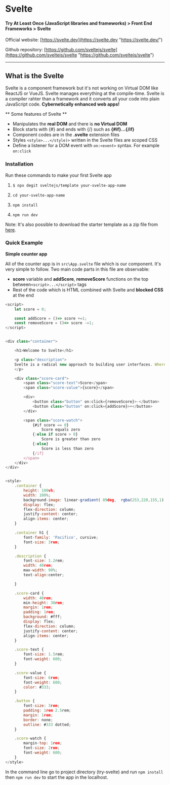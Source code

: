 # Svelte
#### Try At Least Once (JavaScript libraries and frameworks) > Front End Frameworks > Svelte

Official website: [https://svelte.dev](https://svelte.dev "https://svelte.dev/")

Github repository: [https://github.com/sveltejs/svelte](https://github.com/sveltejs/svelte "https://github.com/sveltejs/svelte")

------------
## What is the Svelte
Svelte is a component framework but it's not working on Virtual DOM like ReactJS or VueJS. Svelte manages everything at the compile-time. Svelte is a compiler rahter than a framework and it converts all your code into plain JavaScript code. **Cybernetically enhanced web apps!**

** Some features of Svelte **
- Manipulates the **real DOM** and there is **no Virtual DOM**
- Block starts with {#} and ends with {/} such as **{#if}...{/if}**
- Component codes are in the **.svelte** extension files
- Styles `<style>...</style)>` written in the Svelte files are scoped CSS
- Define a listener for a DOM event with `on:<event>` syntax. For example `on:click`

### Installation
Run these commands to make your first Svelte app

1. `$ npx degit sveltejs/template your-svelte-app-name`

1. `cd your-svelte-app-name`

1. `npm install`

1. `npm run dev`

Note: It's also possible to download the starter template as a zip file from [here](https://github.com/sveltejs/template/archive/master.zip "here").

### Quick Example
**Simple counter app**

All of the counter app is in `src\App.svelte` file which is our component. It's very simple to follow. Two main code parts in this file are observable:
- **score** variable and **addScore**, **removeScore** functions on the top between`<script>...</script>` tags
- Rest of the code which is HTML combined with Svelte and **blocked CSS** at the end

```javascript
<script>
	let score = 0;

	const addScore = ()=> score +=1;
	const removeScore = ()=> score -=1;
</script>


<div class="container">

	<h1>Welcome to Svelte</h1>

	<p class="description">
	Svelte is a radical new approach to building user interfaces. Whereas traditional frameworks like React and Vue do the bulk of their work in the browser, Svelte shifts that work into a compile step that happens when you build your app.
	</p>

	<div class="score-card">
		<span class="score-text">Score</span>
		<span class="score-value">{score}</span>

		<div>
			<button class="button" on:click={removeScore}>-</button>
			<button class="button" on:click={addScore}>+</button>
		</div>

		<span class="score-watch">
			{#if score == 0}
				Score equals zero
			{:else if score > 0}
				Score is greater than zero
			{:else}
				Score is less than zero
			{/if}
		</span>
	</div>
</div>


<style>
	.container {
		height: 100vh;
		width: 100%;
		background-image: linear-gradient( 89deg,  rgba(253,220,155,1) 26.2%, rgba(255,215,165,1) 48.5% );
		display: flex;
		flex-direction: column;
		justify-content: center;
		align-items: center;
	}

	.container h1 {
		font-family: 'Pacifico', cursive;
		font-size: 3rem;
	}

	.description {
		font-size: 1.2rem;
		width: 40rem;
		max-width: 90%;
		text-align:center;

	}

	.score-card {
		width: 40rem;
		min-height: 30rem;
		margin: 1rem;
		padding: 1rem;
		background: #fff;
		display: flex;
		flex-direction: column;
		justify-content: center;
		align-items: center;
	}

	.score-text {
		font-size: 1.5rem;
		font-weight: 600;
	}

	.score-value {
		font-size: 6rem;
		font-weight: 600;
		color: #333;
	}

	.button {
		font-size: 3rem;
		padding: 1rem 2.5rem;
		margin: 1rem;
		border: none;
		outline: #333 dotted;
	}

	.score-watch {
		margin-top: 1rem;
		font-size: 2rem;
		font-weight: 600;
	}
</style>
```
In the command line go to project directory (try-svelte) and run `npm install` then `npm run dev` to start the app in the localhost.